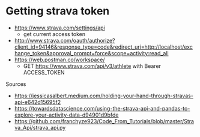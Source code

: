 # Getting strava token

* https://www.strava.com/settings/api
    * get current access token
* http://www.strava.com/oauth/authorize?client_id=94146&response_type=code&redirect_uri=http://localhost/exchange_token&approval_prompt=force&scope=activity:read_all
* https://web.postman.co/workspace/
    * GET https://www.strava.com/api/v3/athlete with Bearer ACCESS_TOKEN


Sources
* https://jessicasalbert.medium.com/holding-your-hand-through-stravas-api-e642d15695f2
* https://towardsdatascience.com/using-the-strava-api-and-pandas-to-explore-your-activity-data-d94901d9bfde
* https://github.com/franchyze923/Code_From_Tutorials/blob/master/Strava_Api/strava_api.py

